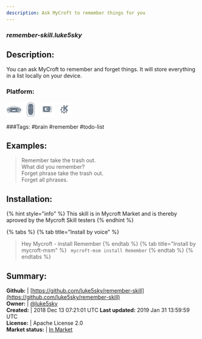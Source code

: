 ```yaml
---
description: Ask MyCroft to remember things for you
---
```


### _remember-skill.luke5sky_  
## Description:  
You can ask MyCroft to remember and forget things.
It will store everything in a list locally on your device.  
### Platform:  
 ![Mark I](../.gitbook/assets/mark-1-icon.png)  ![Mark II](../.gitbook/assets/mark-2-icon.png)  ![Picroft](../.gitbook/assets/picroft-icon.png)  ![plasmoid](../.gitbook/assets/kde.png)   
  
###Tags: \#brain \#remember \#todo-list   
## Examples:  
> Remember take the trash out.  
> What did you remember?  
> Forget phrase take the trash out.  
> Forget all phrases.  
  
## Installation:  
{% hint style="info" %}
This skill is in Mycroft Market and is thereby aproved by the Mycroft Skill testers
{% endhint %}
    
{% tabs %}
{% tab title="Install by voice" %}
> Hey Mycroft - install Remember
{% endtab %}
  {% tab title="Install by mycroft-msm" %}
``` mycroft-msm install Remember```
{% endtab %}
  {% endtabs %}
    
## Summary:  
**Github:** | [https://github.com/luke5sky/remember-skill](https://github.com/luke5sky/remember-skill)  
**Owner:** | [@luke5sky](https://github.com/luke5sky)  
**Created:** | 2018 Dec 13 07:21:01 UTC  **Last updated:** 2019 Jan 31 13:59:59 UTC  
**License:** | Apache License 2.0  
**Market status:** | [In Market](https://market.mycroft.ai/skill/remember)  

